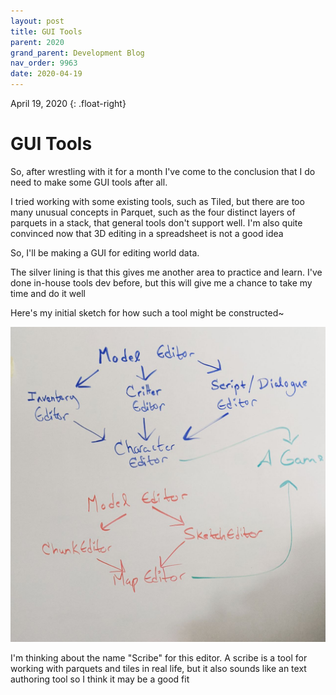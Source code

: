 ```yaml
---
layout: post
title: GUI Tools
parent: 2020
grand_parent: Development Blog
nav_order: 9963
date: 2020-04-19
---
```

April 19, 2020
{: .float-right}

# GUI Tools

So, after wrestling with it for a month I've come to the conclusion that I do need to make some GUI tools after all.

I tried working with some existing tools, such as Tiled, but there are too many unusual concepts in Parquet, such as the four distinct layers of parquets in a stack, that general tools don't support well.
I'm also quite convinced now that 3D editing in a spreadsheet is not a good idea

So, I'll be making a GUI for editing world data.

The silver lining is that this gives me another area to practice and learn.  I've done in-house tools dev before, but this will give me a chance to take my time and do it well

Here's my initial sketch for how such a tool might be constructed~

![A relationship diagram showing the areas of concern that a GUI game data editor needs to be able to handle.](image-2020-04-19.jpg)

I'm thinking about the name "Scribe" for this editor.
A scribe is a tool for working with parquets and tiles in real life, but it also sounds like an text authoring tool so I think it may be a good fit
